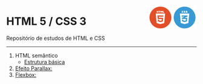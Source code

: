 <img src="imagens/logo-css.webp" width="64" align="right"><img src="imagens/logo-html.png" width="64" align="right">
<h1>HTML 5 / CSS 3</h1>


Repositório de estudos de HTML e CSS
<hr>


<ol>

  <li>
    HTML semântico
    <ul>
      <li><a href="imagens/estrutura-semantica.png">Estrutura básica</li>
    </ul>
  </li>
  
  
  <li>
  <a href="/efeito parallax/index.html">Efeito Parallax:</a>
  </li>
  
  <li>
  <a href="/flexbox/index.html">Flexbox:</a>
  </li>
  
</ol>
